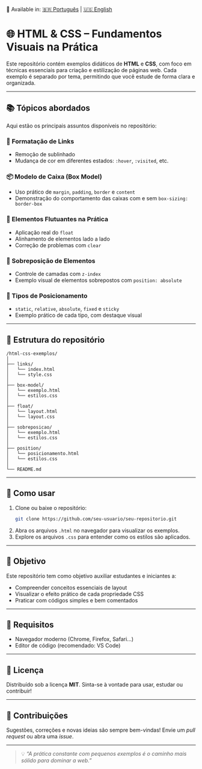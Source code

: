 🔄 Available in: [🇧🇷 Português](README.md) | [🇺🇸 English](README-en.md)


# 🌐 HTML & CSS – Fundamentos Visuais na Prática

Este repositório contém exemplos didáticos de **HTML** e **CSS**, com foco em técnicas essenciais para criação e estilização de páginas web. Cada exemplo é separado por tema, permitindo que você estude de forma clara e organizada.

---

## 📚 Tópicos abordados

Aqui estão os principais assuntos disponíveis no repositório:

### 🔗 Formatação de Links
- Remoção de sublinhado
- Mudança de cor em diferentes estados: `:hover`, `:visited`, etc.

### 📦 Modelo de Caixa (Box Model)
- Uso prático de `margin`, `padding`, `border` e `content`
- Demonstração do comportamento das caixas com e sem `box-sizing: border-box`

### 🧱 Elementos Flutuantes na Prática
- Aplicação real do `float`
- Alinhamento de elementos lado a lado
- Correção de problemas com `clear`

### 🧩 Sobreposição de Elementos
- Controle de camadas com `z-index`
- Exemplo visual de elementos sobrepostos com `position: absolute`

### 📍 Tipos de Posicionamento
- `static`, `relative`, `absolute`, `fixed` e `sticky`
- Exemplo prático de cada tipo, com destaque visual

---

## 📁 Estrutura do repositório

```
/html-css-exemplos/
│
├── links/
│   └── index.html
│   └── style.css
│
├── box-model/
│   └── exemplo.html
│   └── estilos.css
│
├── float/
│   └── layout.html
│   └── layout.css
│
├── sobreposicao/
│   └── exemplo.html
│   └── estilos.css
│
├── position/
│   └── posicionamento.html
│   └── estilos.css
│
└── README.md
```

---

## 🚀 Como usar

1. Clone ou baixe o repositório:
   ```bash
   git clone https://github.com/seu-usuario/seu-repositorio.git
   ```
2. Abra os arquivos `.html` no navegador para visualizar os exemplos.
3. Explore os arquivos `.css` para entender como os estilos são aplicados.

---

## 🎯 Objetivo

Este repositório tem como objetivo auxiliar estudantes e iniciantes a:

- Compreender conceitos essenciais de layout
- Visualizar o efeito prático de cada propriedade CSS
- Praticar com códigos simples e bem comentados

---

## 🧠 Requisitos

- Navegador moderno (Chrome, Firefox, Safari...)
- Editor de código (recomendado: VS Code)

---

## 📝 Licença

Distribuído sob a licença **MIT**. Sinta-se à vontade para usar, estudar ou contribuir!

---

## 🤝 Contribuições

Sugestões, correções e novas ideias são sempre bem-vindas! Envie um *pull request* ou abra uma *issue*.

---

> 💡 *“A prática constante com pequenos exemplos é o caminho mais sólido para dominar a web.”*

